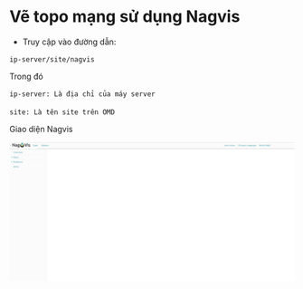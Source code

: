 # Vẽ topo mạng sử dụng Nagvis

- Truy cập vào đường dẫn:

```
ip-server/site/nagvis
```

Trong đó

```
ip-server: Là địa chỉ của máy server

site: Là tên site trên OMD
```

Giao diện Nagvis

<img src="img/178.jpg">

